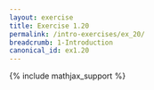```yaml
---
layout: exercise
title: Exercise 1.20
permalink: /intro-exercises/ex_20/
breadcrumb: 1-Introduction
canonical_id: ex1.20
---
```


{% include mathjax_support %}
